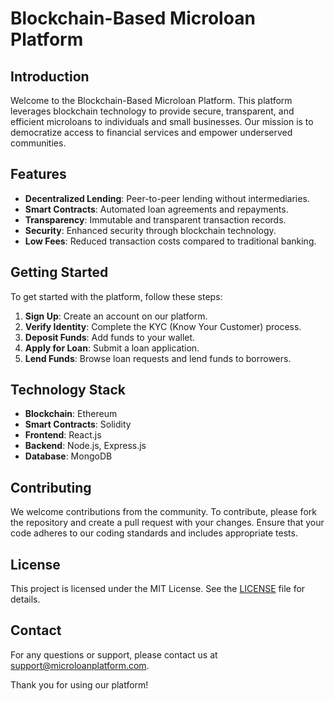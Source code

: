 # Blockchain-Based Microloan Platform

## Introduction
Welcome to the Blockchain-Based Microloan Platform. This platform leverages blockchain technology to provide secure, transparent, and efficient microloans to individuals and small businesses. Our mission is to democratize access to financial services and empower underserved communities.

## Features
- **Decentralized Lending**: Peer-to-peer lending without intermediaries.
- **Smart Contracts**: Automated loan agreements and repayments.
- **Transparency**: Immutable and transparent transaction records.
- **Security**: Enhanced security through blockchain technology.
- **Low Fees**: Reduced transaction costs compared to traditional banking.

## Getting Started
To get started with the platform, follow these steps:
1. **Sign Up**: Create an account on our platform.
2. **Verify Identity**: Complete the KYC (Know Your Customer) process.
3. **Deposit Funds**: Add funds to your wallet.
4. **Apply for Loan**: Submit a loan application.
5. **Lend Funds**: Browse loan requests and lend funds to borrowers.

## Technology Stack
- **Blockchain**: Ethereum
- **Smart Contracts**: Solidity
- **Frontend**: React.js
- **Backend**: Node.js, Express.js
- **Database**: MongoDB

## Contributing
We welcome contributions from the community. To contribute, please fork the repository and create a pull request with your changes. Ensure that your code adheres to our coding standards and includes appropriate tests.

## License
This project is licensed under the MIT License. See the [LICENSE](LICENSE) file for details.

## Contact
For any questions or support, please contact us at support@microloanplatform.com.

Thank you for using our platform!